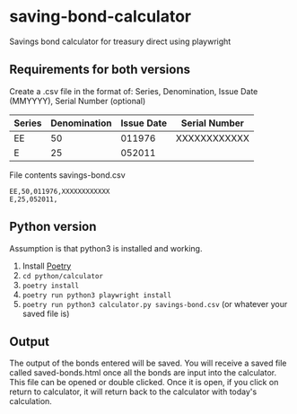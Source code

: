# saving-bond-calculator

Savings bond calculator for treasury direct using playwright

## Requirements for both versions

Create a .csv file in the format of: Series, Denomination, Issue Date (MMYYYY), Serial Number (optional)

| Series | Denomination | Issue Date | Serial Number |
| ------ | ------------ | ---------- | ------------- |
| EE     | 50           | 011976     | XXXXXXXXXXXX  |
| E      | 25           | 052011     |               |

File contents savings-bond.csv

```
EE,50,011976,XXXXXXXXXXXX
E,25,052011,
```

## Python version

Assumption is that python3 is installed and working.

1. Install [Poetry](https://python-poetry.org/docs/#installation)
2. `cd python/calculator`
3. `poetry install`
4. `poetry run python3 playwright install`
5. `poetry run python3 calculator.py savings-bond.csv` (or whatever your saved file is)

## Output

The output of the bonds entered will be saved. You will receive a saved file called saved-bonds.html once all the bonds are input into the calculator. This file can be opened or double clicked. Once it is open, if you click on return to calculator, it will return back to the calculator with today's calculation.

